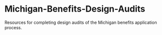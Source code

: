 # Michigan-Benefits-Design-Audits
Resources for completing design audits of the Michigan benefits application process.
